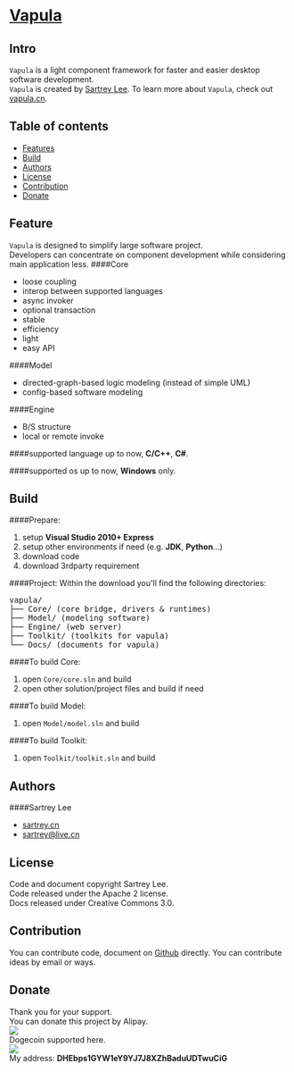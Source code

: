 [Vapula](http://vapula.cn "learn more here")
======

Intro
------
<code>Vapula</code> is a light component framework 
for faster and easier desktop software development.   
<code>Vapula</code> is created by 
[Sartrey Lee](http://sartrey.cn "know me here").
To learn more about <code>Vapula</code>, 
check out [vapula.cn](http://vapula.cn "learn more here").

Table of contents
------
* [Features](#features "Features")
* [Build](#build "Build")
* [Authors](#authors "Authors")
* [License](#license "License")
* [Contribution](#contribution "Contribution")
* [Donate](#donate "Donate")

<a id="features"></a>Feature
------
<code>Vapula</code> is designed to simplify large software project.   
Developers can concentrate on component development while considering main application less.
####Core
* loose coupling
* interop between supported languages
* async invoker
* optional transaction
* stable
* efficiency
* light
* easy API

####Model
* directed-graph-based logic modeling (instead of simple UML)
* config-based software modeling

####Engine
* B/S structure
* local or remote invoke

####supported language
up to now, <b>C/C++</b>, <b>C#</b>.

####supported os
up to now, <b>Windows</b> only.

<a id="build"></a>Build
------
####Prepare:
1. setup <b>Visual Studio 2010+ Express</b>   
2. setup other environments if need (e.g. <b>JDK</b>, <b>Python</b>...)
3. download code   
4. download 3rdparty requirement   

####Project:
Within the download you'll find the following directories:
<pre>
vapula/
├── Core/ (core bridge, drivers & runtimes)
├── Model/ (modeling software)
├── Engine/ (web server)
├── Toolkit/ (toolkits for vapula)
└── Docs/ (documents for vapula)
</pre>

####To build Core:
1. open <code>Core/core.sln</code> and build   
2. open other solution/project files and build if need

####To build Model:
1. open <code>Model/model.sln</code> and build

####To build Toolkit:
1. open <code>Toolkit/toolkit.sln</code> and build

<a id="authors"></a>Authors
------
####Sartrey Lee
* [sartrey.cn](http://sartrey.cn "know me here")
* [sartrey@live.cn](mailto:sartrey@live.cn "mail to me")

<a id="license"></a>License
------
Code and document copyright Sartrey Lee.   
Code released under the Apache 2 license.   
Docs released under Creative Commons 3.0.

<a id="contribution"></a>Contribution
------
You can contribute code, document on [Github](https://github.com/sartrey/vapula "Github") directly.
You can contribute ideas by email or ways.

<a id="donate"></a>Donate
------
Thank you for your support.   
You can donate this project by Alipay.   
<a href='http://me.alipay.com/sartrey'>
<img src='https://img.alipay.com/sys/personalprod/style/mc/btn-index.png' />
</a>   
Dogecoin supported here.  
<img src='Resources/dogecoin.png' />   
My address: <b>DHEbps1GYW1eY9YJ7J8XZhBaduUDTwuCiG</b>